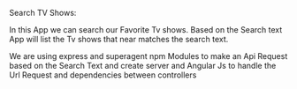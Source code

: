 Search TV Shows: 

In this App we can search our Favorite Tv shows. 
Based on the Search text App will list the Tv shows that near matches the search text.

We are using express and superagent npm Modules to make an Api Request based on the Search Text and create server 
and Angular Js to handle the Url Request and dependencies between controllers
